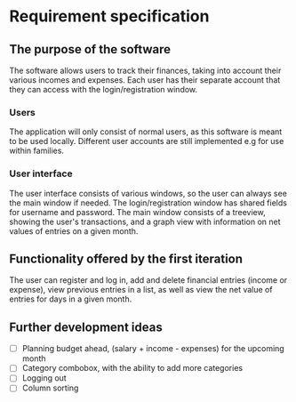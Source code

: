 # Requirement specification

## The purpose of the software

The software allows users to track their finances, taking into account their various incomes and expenses.
Each user has their separate account that they can access with the login/registration window.

### Users

The application will only consist of normal users, as this software is meant to be used locally. Different user accounts
are still implemented e.g for use within families.

### User interface

The user interface consists of various windows, so the user can always see the main window if needed.
The login/registration window has shared fields for username and password. The main window consists of a treeview,
showing
the user's transactions, and a graph view with information on net values of entries on a given month.

## Functionality offered by the first iteration

The user can register and log in, add and delete financial entries (income or expense), view previous entries in a list, as well as view the net value of entries for days in a given month.

## Further development ideas

- [ ] Planning budget ahead, (salary + income - expenses) for the upcoming month
- [ ] Category combobox, with the ability to add more categories
- [ ] Logging out
- [ ] Column sorting